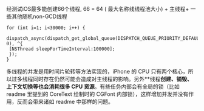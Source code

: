 经测试iOS最多能创建66个线程, 66 = 64 \( 最大名称线线程池大小\) + 主线程+ 一些其他随机non-GCD线程

```
for (int i=1; i<30000; i++) {
 dispatch_async(dispatch_get_global_queue(DISPATCH_QUEUE_PRIORITY_DEFAULT, 0), ^{
 [NSThread sleepForTimeInterval:100000];
 });
}
```

多线程的并发是用时间片轮转等方法实现的，iPhone 的 CPU 只有两个核心，所以过多线程同时存在仍然可能会造成对主线程的影响。另外\*\*线程**创建、销毁、上下文切换等也会消耗很多 CPU 资源**。有些任务内部会有全局的锁（比如 readme 里提到的 CoreText 绘制时的 CGFont 内部锁），这样增加并发并没有作用，反而会带来诸如 readme 中那样的问题。

